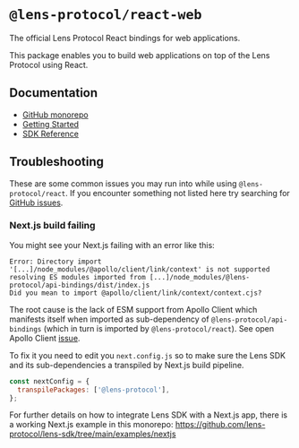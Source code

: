 # `@lens-protocol/react-web`

The official Lens Protocol React bindings for web applications.

This package enables you to build web applications on top of the Lens Protocol using React.

## Documentation

- [GitHub monorepo](https://github.com/lens-protocol/lens-sdk)
- [Getting Started](https://lens-protocol.github.io/lens-sdk/modules/_lens_protocol_react_web.html#md:quick-start)
- [SDK Reference](https://lens-protocol.github.io/lens-sdk/modules/_lens_protocol_react_web.html)

## Troubleshooting

These are some common issues you may run into while using `@lens-protocol/react`. If you encounter something not listed here try searching for [GitHub issues](https://github.com/lens-protocol/lens-sdk/issues).

### Next.js build failing

You might see your Next.js failing with an error like this:

```
Error: Directory import '[...]/node_modules/@apollo/client/link/context' is not supported resolving ES modules imported from [...]/node_modules/@lens-protocol/api-bindings/dist/index.js
Did you mean to import @apollo/client/link/context/context.cjs?
```

The root cause is the lack of ESM support from Apollo Client which manifests itself when imported as sub-dependency of `@lens-protocol/api-bindings` (which in turn is imported by `@lens-protocol/react`). See open Apollo Client [issue](https://github.com/apollographql/apollo-feature-requests/issues/287).

To fix it you need to edit you `next.config.js` so to make sure the Lens SDK and its sub-dependencies a transpiled by Next.js build pipeline.

```js
const nextConfig = {
  transpilePackages: ['@lens-protocol'],
};
```

For further details on how to integrate Lens SDK with a Next.js app, there is a working Next.js example in this monorepo: https://github.com/lens-protocol/lens-sdk/tree/main/examples/nextjs
